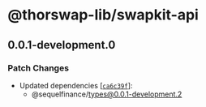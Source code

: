 # @thorswap-lib/swapkit-api

## 0.0.1-development.0

### Patch Changes

- Updated dependencies [[`ca6c39f`](https://github.com/thorswap/SwapKit/commit/ca6c39ff2a1da736ce15e50b5f579303a77eecc9)]:
  - @sequelfinance/types@0.0.1-development.2
